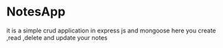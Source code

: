 # NotesApp
it is a simple crud application in express js and mongoose
here you create ,read ,delete and update your notes 
